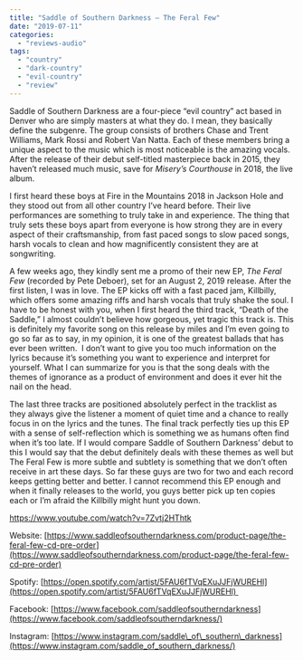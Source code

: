 ```yaml
---
title: "Saddle of Southern Darkness – The Feral Few"
date: "2019-07-11"
categories: 
  - "reviews-audio"
tags: 
  - "country"
  - "dark-country"
  - "evil-country"
  - "review"
---
```


Saddle of Southern Darkness are a four-piece “evil country” act based in Denver who are simply masters at what they do. I mean, they basically define the subgenre. The group consists of brothers Chase and Trent Williams, Mark Rossi and Robert Van Natta. Each of these members bring a unique aspect to the music which is most noticeable is the amazing vocals. After the release of their debut self-titled masterpiece back in 2015, they haven’t released much music, save for _Misery’s Courthouse_ in 2018, the live album. 

I first heard these boys at Fire in the Mountains 2018 in Jackson Hole and they stood out from all other country I’ve heard before. Their live performances are something to truly take in and experience. The thing that truly sets these boys apart from everyone is how strong they are in every aspect of their craftsmanship, from fast paced songs to slow paced songs, harsh vocals to clean and how magnificently consistent they are at songwriting.

A few weeks ago, they kindly sent me a promo of their new EP, _The Feral Few_ (recorded by Pete Deboer), set for an August 2, 2019 release. After the first listen, I was in love. The EP kicks off with a fast paced jam, Killbilly, which offers some amazing riffs and harsh vocals that truly shake the soul. I have to be honest with you, when I first heard the third track, “Death of the Saddle,” I almost couldn’t believe how gorgeous, yet tragic this track is. This is definitely my favorite song on this release by miles and I’m even going to go so far as to say, in my opinion, it is one of the greatest ballads that has ever been written.  I don’t want to give you too much information on the lyrics because it’s something you want to experience and interpret for yourself. What I can summarize for you is that the song deals with the themes of ignorance as a product of environment and does it ever hit the nail on the head.

The last three tracks are positioned absolutely perfect in the tracklist as they always give the listener a moment of quiet time and a chance to really focus in on the lyrics and the tunes. The final track perfectly ties up this EP with a sense of self-reflection which is something we as humans often find when it’s too late. If I would compare Saddle of Southern Darkness’ debut to this I would say that the debut definitely deals with these themes as well but The Feral Few is more subtle and subtlety is something that we don’t often receive in art these days. So far these guys are two for two and each record keeps getting better and better. I cannot recommend this EP enough and when it finally releases to the world, you guys better pick up ten copies each or I’m afraid the Killbilly might hunt you down.

https://www.youtube.com/watch?v=7Zvtj2HThtk

Website: [https://www.saddleofsoutherndarkness.com/product-page/the-feral-few-cd-pre-order](https://www.saddleofsoutherndarkness.com/product-page/the-feral-few-cd-pre-order)

Spotify: [https://open.spotify.com/artist/5FAU6fTVqEXuJJFjWUREHl](https://open.spotify.com/artist/5FAU6fTVqEXuJJFjWUREHl) 

Facebook: [https://www.facebook.com/saddleofsoutherndarkness](https://www.facebook.com/saddleofsoutherndarkness/)

Instagram: [https://www.instagram.com/saddle\_of\_southern\_darkness](https://www.instagram.com/saddle_of_southern_darkness/)

